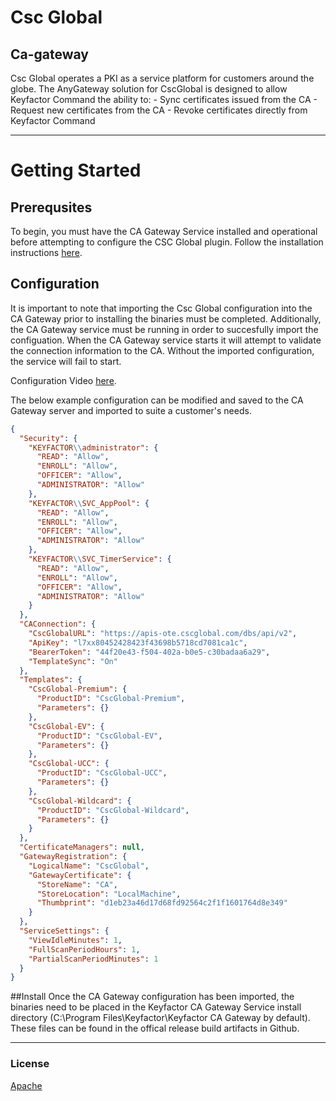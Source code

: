 # Csc Global
## Ca-gateway

Csc Global operates a PKI as a service platform for customers around the globe.  The AnyGateway solution for CscGlobal is designed to allow Keyfactor Command the ability to: - Sync certificates issued from the CA - Request new certificates from the CA - Revoke certificates directly from Keyfactor Command

<!-- add integration specific information below -->
*** 
# Getting Started
## Prerequsites
To begin, you must have the CA Gateway Service installed and operational before attempting to configure the CSC Global plugin. Follow the installation instructions
[here]().

## Configuration
It is important to note that importing the  Csc Global configuration into the CA Gateway prior to installing the binaries must be completed. Additionally, the CA Gateway service
must be running in order to succesfully import the configuation. When the CA Gateway service starts it will attempt to validate the connection information to 
the CA.  Without the imported configuration, the service will fail to start.

Configuration Video [here](https://web.microsoftstream.com/video/b72590d2-9c11-41bf-be01-9cd36bdafd21?list=studio).

The below example configuration can be modified and saved to the CA Gateway server and imported to suite a customer's needs.

```json
{
  "Security": {
    "KEYFACTOR\\administrator": {
      "READ": "Allow",
      "ENROLL": "Allow",
      "OFFICER": "Allow",
      "ADMINISTRATOR": "Allow"
    },
    "KEYFACTOR\\SVC_AppPool": {
      "READ": "Allow",
      "ENROLL": "Allow",
      "OFFICER": "Allow",
      "ADMINISTRATOR": "Allow"
    },
    "KEYFACTOR\\SVC_TimerService": {
      "READ": "Allow",
      "ENROLL": "Allow",
      "OFFICER": "Allow",
      "ADMINISTRATOR": "Allow"
    }
  },
  "CAConnection": {
    "CscGlobalURL": "https://apis-ote.cscglobal.com/dbs/api/v2",
    "ApiKey": "l7xx80452428423f43698b5718cd7081ca1c",
    "BearerToken": "44f20e43-f504-402a-b0e5-c30badaa6a29",
    "TemplateSync": "On"
  },
  "Templates": {
    "CscGlobal-Premium": {
      "ProductID": "CscGlobal-Premium",
      "Parameters": {}
    },
    "CscGlobal-EV": {
      "ProductID": "CscGlobal-EV",
      "Parameters": {}
    },
    "CscGlobal-UCC": {
      "ProductID": "CscGlobal-UCC",
      "Parameters": {}
    },
    "CscGlobal-Wildcard": {
      "ProductID": "CscGlobal-Wildcard",
      "Parameters": {}
    }
  },
  "CertificateManagers": null,
  "GatewayRegistration": {
    "LogicalName": "CscGlobal",
    "GatewayCertificate": {
      "StoreName": "CA",
      "StoreLocation": "LocalMachine",
      "Thumbprint": "d1eb23a46d17d68fd92564c2f1f1601764d8e349"
    }
  },
  "ServiceSettings": {
    "ViewIdleMinutes": 1,
    "FullScanPeriodHours": 1,
    "PartialScanPeriodMinutes": 1
  }
}
```

##Install
Once the CA Gateway configuration has been imported, the binaries need to be placed in the Keyfactor CA Gateway Service install directory 
(C:\\Program Files\\Keyfactor\\Keyfactor CA Gateway by default). These files can be found in the offical release build artifacts in Github.

***

### License
[Apache](https://apache.org/licenses/LICENSE-2.0)
